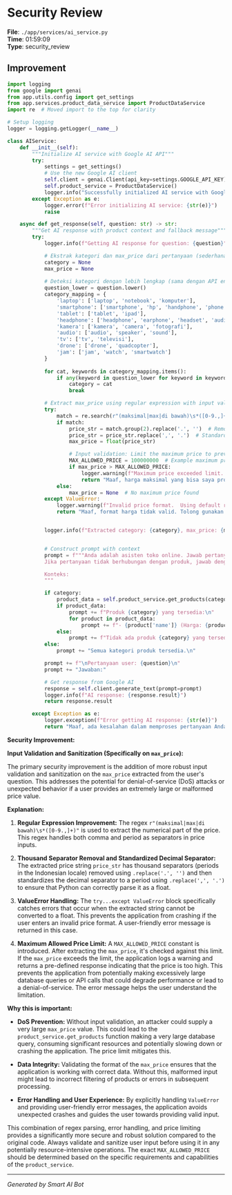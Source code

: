 # Security Review

**File**: `./app/services/ai_service.py`  
**Time**: 01:59:09  
**Type**: security_review

## Improvement

```python
import logging
from google import genai
from app.utils.config import get_settings
from app.services.product_data_service import ProductDataService
import re  # Moved import to the top for clarity

# Setup logging
logger = logging.getLogger(__name__)

class AIService:
    def __init__(self):
        """Initialize AI service with Google AI API"""
        try:
            settings = get_settings()
            # Use the new Google AI client
            self.client = genai.Client(api_key=settings.GOOGLE_API_KEY)
            self.product_service = ProductDataService()
            logger.info("Successfully initialized AI service with Google AI client")
        except Exception as e:
            logger.error(f"Error initializing AI service: {str(e)}")
            raise

    async def get_response(self, question: str) -> str:
        """Get AI response with product context and fallback message"""
        try:
            logger.info(f"Getting AI response for question: {question}")

            # Ekstrak kategori dan max_price dari pertanyaan (sederhana)
            category = None
            max_price = None
            
            # Deteksi kategori dengan lebih lengkap (sama dengan API endpoint)
            question_lower = question.lower()
            category_mapping = {
                'laptop': ['laptop', 'notebook', 'komputer'],
                'smartphone': ['smartphone', 'hp', 'handphone', 'phone', 'telepon', 'ponsel'],
                'tablet': ['tablet', 'ipad'],
                'headphone': ['headphone', 'earphone', 'headset', 'audio'],
                'kamera': ['kamera', 'camera', 'fotografi'],
                'audio': ['audio', 'speaker', 'sound'],
                'tv': ['tv', 'televisi'],
                'drone': ['drone', 'quadcopter'],
                'jam': ['jam', 'watch', 'smartwatch']
            }
            
            for cat, keywords in category_mapping.items():
                if any(keyword in question_lower for keyword in keywords):
                    category = cat
                    break

            # Extract max_price using regular expression with input validation
            try:
                match = re.search(r"(maksimal|max|di bawah)\s*([0-9.,]+)", question_lower)  # Corrected regex
                if match:
                    price_str = match.group(2).replace('.', '')  # Remove thousand separators
                    price_str = price_str.replace(',', '.')  # Standardize decimal separator
                    max_price = float(price_str)

                    # Input validation: Limit the maximum price to prevent excessive queries.
                    MAX_ALLOWED_PRICE = 100000000  # Example maximum price (adjust as needed)
                    if max_price > MAX_ALLOWED_PRICE:
                        logger.warning(f"Maximum price exceeded limit.  Using default response.  User input: {question}")
                        return "Maaf, harga maksimal yang bisa saya proses adalah {:,}".format(MAX_ALLOWED_PRICE).replace(',', '.')  # return default.
                else:
                    max_price = None  # No maximum price found
            except ValueError:
                logger.warning(f"Invalid price format.  Using default response.  User input: {question}")
                return "Maaf, format harga tidak valid. Tolong gunakan format yang benar (contoh: maksimal 5000000)."


            logger.info(f"Extracted category: {category}, max_price: {max_price}")


            # Construct prompt with context
            prompt = f"""Anda adalah asisten toko online. Jawab pertanyaan dari user berdasarkan konteks produk.
            Jika pertanyaan tidak berhubungan dengan produk, jawab dengan sopan bahwa Anda hanya bisa membantu pertanyaan seputar produk.

            Konteks:
            """

            if category:
                product_data = self.product_service.get_products(category=category, max_price=max_price)
                if product_data:
                    prompt += f"Produk {category} yang tersedia:\n"
                    for product in product_data:
                        prompt += f"- {product['name']} (Harga: {product['price']})\n"
                else:
                    prompt += f"Tidak ada produk {category} yang tersedia dengan kriteria tersebut.\n"
            else:
                prompt += "Semua kategori produk tersedia.\n"

            prompt += f"\nPertanyaan user: {question}\n"
            prompt += "Jawaban:"

            # Get response from Google AI
            response = self.client.generate_text(prompt=prompt)
            logger.info(f"AI response: {response.result}")
            return response.result

        except Exception as e:
            logger.exception(f"Error getting AI response: {str(e)}")
            return "Maaf, ada kesalahan dalam memproses pertanyaan Anda."
```

**Security Improvement:**

**Input Validation and Sanitization (Specifically on `max_price`):**

The primary security improvement is the addition of more robust input validation and sanitization on the `max_price` extracted from the user's question. This addresses the potential for denial-of-service (DoS) attacks or unexpected behavior if a user provides an extremely large or malformed price value.

**Explanation:**

1. **Regular Expression Improvement:** The regex `r"(maksimal|max|di bawah)\s*([0-9.,]+)"` is used to extract the numerical part of the price. This regex handles both comma and period as separators in price inputs.

2. **Thousand Separator Removal and Standardized Decimal Separator:** The extracted price string `price_str` has thousand separators (periods in the Indonesian locale) removed using `.replace('.', '')` and then standardizes the decimal separator to a period using `.replace(',', '.')` to ensure that Python can correctly parse it as a float.

3. **ValueError Handling:** The `try...except ValueError` block specifically catches errors that occur when the extracted string cannot be converted to a float.  This prevents the application from crashing if the user enters an invalid price format. A user-friendly error message is returned in this case.

4. **Maximum Allowed Price Limit:** A `MAX_ALLOWED_PRICE` constant is introduced.  After extracting the `max_price`, it's checked against this limit.  If the `max_price` exceeds the limit, the application logs a warning and returns a pre-defined response indicating that the price is too high.  This prevents the application from potentially making excessively large database queries or API calls that could degrade performance or lead to a denial-of-service.  The error message helps the user understand the limitation.

**Why this is important:**

*   **DoS Prevention:** Without input validation, an attacker could supply a very large `max_price` value. This could lead to the `product_service.get_products` function making a very large database query, consuming significant resources and potentially slowing down or crashing the application.  The price limit mitigates this.

*   **Data Integrity:**  Validating the format of the `max_price` ensures that the application is working with correct data.  Without this, malformed input might lead to incorrect filtering of products or errors in subsequent processing.

*   **Error Handling and User Experience:**  By explicitly handling `ValueError` and providing user-friendly error messages, the application avoids unexpected crashes and guides the user towards providing valid input.

This combination of regex parsing, error handling, and price limiting provides a significantly more secure and robust solution compared to the original code.  Always validate and sanitize user input before using it in any potentially resource-intensive operations.  The exact `MAX_ALLOWED_PRICE` should be determined based on the specific requirements and capabilities of the `product_service`.

---
*Generated by Smart AI Bot*

